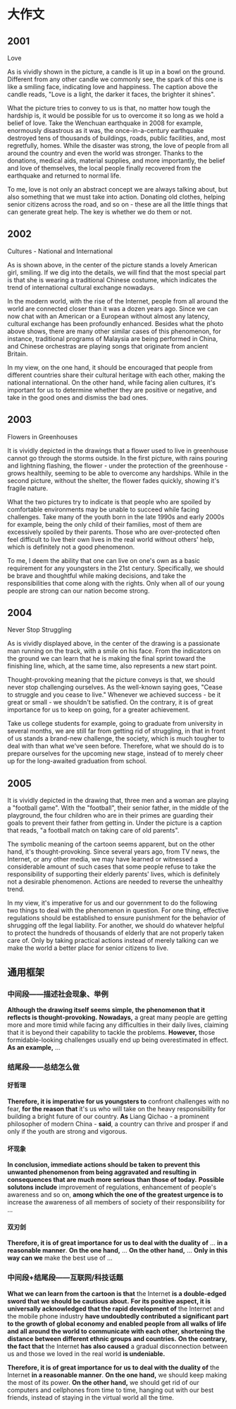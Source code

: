 # 大作文

## 2001

Love

As is vividly shown in the picture, a candle is lit up in a bowl on the ground. Different from any other candle we commonly see, the spark of this one is like a smiling face, indicating love and happiness. The caption above the candle reads, "Love is a light, the darker it faces, the brighter it shines".

What the picture tries to convey to us is that, no matter how tough the hardship is, it would be possible for us to overcome it so long as we hold a belief of love. Take the Wenchuan earthquake in 2008 for example, enormously disastrous as it was, the once-in-a-century earthquake destroyed tens of thousands of buildings, roads, public facilities, and, most regretfully, homes. While the disaster was strong, the love of people from all around the country and even the world was stronger. Thanks to the donations, medical aids, material supplies, and more importantly, the belief and love of themselves, the local people finally recovered from the earthquake and returned to normal life.

To me, love is not only an abstract concept we are always talking about, but also something that we must take into action. Donating old clothes, helping senior citizens across the road, and so on - these are all the little things that can generate great help. The key is whether we do them or not.

## 2002

Cultures - National and International

As is shown above, in the center of the picture stands a lovely American girl, smiling. If we dig into the details, we will find that the most special part is that she is wearing a traditional Chinese costume, which indicates the trend of international cultural exchange nowadays.

In the modern world, with the rise of the Internet, people from all around the world are connected closer than it was a dozen years ago. Since we can now chat with an American or a European without almost any latency, cultural exchange has been profoundly enhanced. Besides what the photo above shows, there are many other similar cases of this phenomenon, for instance, traditional programs of Malaysia are being performed in China, and Chinese orchestras are playing songs that originate from ancient Britain.

In my view, on the one hand, it should be encouraged that people from different countries share their cultural heritage with each other, making the national international. On the other hand, while facing alien cultures, it's important for us to determine whether they are positive or negative, and take in the good ones and dismiss the bad ones.

## 2003

Flowers in Greenhouses

It is vividly depicted in the drawings that a flower used to live in greenhouse cannot go through the storms outside. In the first picture, with rains pouring and lightning flashing, the flower - under the protection of the greenhouse - grows healthily, seeming to be able to overcome any hardships. While in the second picture, without the shelter, the flower fades quickly, showing it's fragile nature.

What the two pictures try to indicate is that people who are spoiled by comfortable environments may be unable to succeed while facing challenges. Take many of the youth born in the late 1990s and early 2000s for example, being the only child of their families, most of them are excessively spoiled by their parents. Those who are over-protected often feel difficult to live their own lives in the real world without others' help, which is definitely not a good phenomenon.

To me, I deem the ability that one can live on one's own as a basic requirement for any youngsters in the 21st century. Specifically, we should be brave and thoughtful while making decisions, and take the responsibilities that come along with the rights. Only when all of our young people are strong can our nation become strong.

## 2004

Never Stop Struggling

As is vividly displayed above, in the center of the drawing is a passionate man running on the track, with a smile on his face. From the indicators on the ground we can learn that he is making the final sprint toward the finishing line, which, at the same time, also represents a new start point.

Thought-provoking meaning that the picture conveys is that, we should never stop challenging ourselves. As the well-known saying goes, "Cease to struggle and you cease to live." Whenever we achieved success - be it great or small - we shouldn't be satisfied. On the contrary, it is of great importance for us to keep on going, for a greater achievement.

Take us college students for example, going to graduate from university in several months, we are still far from getting rid of struggling, in that in front of us stands a brand-new challenge, the society, which is much tougher to deal with than what we've seen before. Therefore, what we should do is to prepare ourselves for the upcoming new stage, instead of to merely cheer up for the long-awaited graduation from school.

## 2005

It is vividly depicted in the drawing that, three men and a woman are playing a "football game". With the "football", their senior father, in the middle of the playground, the four children who are in their primes are guarding their goals to prevent their father from getting in. Under the picture is a caption that reads, "a football match on taking care of old parents".

The symbolic meaning of the cartoon seems apparent, but on the other hand, it's thought-provoking. Since several years ago, from TV news, the Internet, or any other media, we may have learned or witnessed a considerable amount of such cases that some people refuse to take the responsibility of supporting their elderly parents' lives, which is definitely not a desirable phenomenon. Actions are needed to reverse the unhealthy trend.

In my view, it's imperative for us and our government to do the following two things to deal with the phenomenon in question. For one thing, effective regulations should be established to ensure punishment for the behavior of shrugging off the legal liability. For another, we should do whatever helpful to protect the hundreds of thousands of elderly that are not properly taken care of. Only by taking practical actions instead of merely talking can we make the world a better place for senior citizens to live.

## 通用框架

### 中间段——描述社会现象、举例

**Although the drawing itself seems simple, the phenomenon that it reflects is thought-provoking.** **Nowadays,** a great many people are getting more and more timid while facing any difficulties in their daily lives, claiming that it is beyond their capability to tackle the problems. **However,** those formidable-looking challenges usually end up being overestimated in effect. **As an example,** ...

### 结尾段——总结怎么做

#### 好哲理

**Therefore, it is imperative for us youngsters to** confront challenges with no fear, **for the reason that** it's us who will take on the heavy responsibility for building a bright future of our country. **As** Liang Qichao - a prominent philosopher of modern China - **said**, a country can thrive and prosper if and only if the youth are strong and vigorous.

#### 坏现象

**In conclusion, immediate actions should be taken to prevent this unwanted phenomenon from being aggravated and resulting in consequences that are much more serious than those of today.** **Possible solutons include** improvement of regulations, enhancement of people's awareness and so on, **among which the one of the greatest urgence is to** increase the awareness of all members of society of their responsibility for ...

#### 双刃剑

**Therefore, it is of great importance for us to deal with the duality of** ... **in a reasonable manner**. **On the one hand,** ... **On the other hand,** ... **Only in this way can we** make the best use of ...

### 中间段+结尾段——互联网/科技话题

**What we can learn from the cartoon is that** the Internet **is a double-edged sword that we should be cautious about.** **For its positive aspect, it is universally acknowledged that the rapid development of** the Internet and the mobile phone industry **have undoubtedly contributed a significant part to the growth of global economy and enabled people from all walks of life and all around the world to communicate with each other, shortening the distance between different ethnic groups and countries.** **On the contrary, the fact that** the Internet **has also caused** a gradual disconnection between us and those we loved in the real world **is undeniable.**

**Therefore, it is of great importance for us to deal with the duality of** the Internet **in a reasonable manner**. **On the one hand,** we should keep making the most of its power. **On the other hand,** we should get rid of our computers and cellphones from time to time, hanging out with our best friends, instead of staying in the virtual world all the time.
